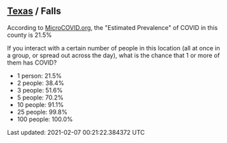 
## [Texas](/united-states/texas) / Falls

According to [MicroCOVID.org](http://microcovid.org),
the "Estimated Prevalence" of COVID in this county is 21.5%

If you interact with a certain number of people in this location
(all at once in a group, or spread out across the day), what is the chance that
1 or more of them has COVID?

- 1 person: 21.5%
- 2 people: 38.4%
- 3 people: 51.6%
- 5 people: 70.2%
- 10 people: 91.1%
- 25 people: 99.8%
- 100 people: 100.0%

Last updated: 2021-02-07 00:21:22.384372 UTC
